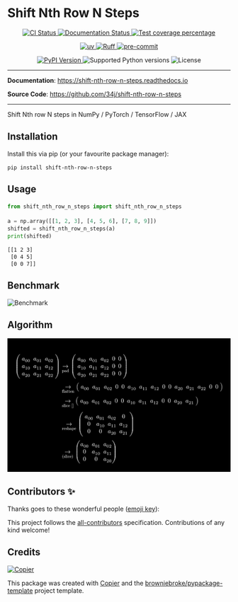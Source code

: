 # Shift Nth Row N Steps

<p align="center">
  <a href="https://github.com/34j/shift-nth-row-n-steps/actions/workflows/ci.yml?query=branch%3Amain">
    <img src="https://img.shields.io/github/actions/workflow/status/34j/shift-nth-row-n-steps/ci.yml?branch=main&label=CI&logo=github&style=flat-square" alt="CI Status" >
  </a>
  <a href="https://shift-nth-row-n-steps.readthedocs.io">
    <img src="https://img.shields.io/readthedocs/shift-nth-row-n-steps.svg?logo=read-the-docs&logoColor=fff&style=flat-square" alt="Documentation Status">
  </a>
  <a href="https://codecov.io/gh/34j/shift-nth-row-n-steps">
    <img src="https://img.shields.io/codecov/c/github/34j/shift-nth-row-n-steps.svg?logo=codecov&logoColor=fff&style=flat-square" alt="Test coverage percentage">
  </a>
</p>
<p align="center">
  <a href="https://github.com/astral-sh/uv">
    <img src="https://img.shields.io/endpoint?url=https://raw.githubusercontent.com/astral-sh/uv/main/assets/badge/v0.json" alt="uv">
  </a>
  <a href="https://github.com/astral-sh/ruff">
    <img src="https://img.shields.io/endpoint?url=https://raw.githubusercontent.com/astral-sh/ruff/main/assets/badge/v2.json" alt="Ruff">
  </a>
  <a href="https://github.com/pre-commit/pre-commit">
    <img src="https://img.shields.io/badge/pre--commit-enabled-brightgreen?logo=pre-commit&logoColor=white&style=flat-square" alt="pre-commit">
  </a>
</p>
<p align="center">
  <a href="https://pypi.org/project/shift-nth-row-n-steps/">
    <img src="https://img.shields.io/pypi/v/shift-nth-row-n-steps.svg?logo=python&logoColor=fff&style=flat-square" alt="PyPI Version">
  </a>
  <img src="https://img.shields.io/pypi/pyversions/shift-nth-row-n-steps.svg?style=flat-square&logo=python&amp;logoColor=fff" alt="Supported Python versions">
  <img src="https://img.shields.io/pypi/l/shift-nth-row-n-steps.svg?style=flat-square" alt="License">
</p>

---

**Documentation**: <a href="https://shift-nth-row-n-steps.readthedocs.io" target="_blank">https://shift-nth-row-n-steps.readthedocs.io </a>

**Source Code**: <a href="https://github.com/34j/shift-nth-row-n-steps" target="_blank">https://github.com/34j/shift-nth-row-n-steps </a>

---

Shift Nth row N steps in NumPy / PyTorch / TensorFlow / JAX

## Installation

Install this via pip (or your favourite package manager):

```shell
pip install shift-nth-row-n-steps
```

## Usage

```python
from shift_nth_row_n_steps import shift_nth_row_n_steps

a = np.array([[1, 2, 3], [4, 5, 6], [7, 8, 9]])
shifted = shift_nth_row_n_steps(a)
print(shifted)
```

```text
[[1 2 3]
 [0 4 5]
 [0 0 7]]
```

## Benchmark

![Benchmark](https://raw.githubusercontent.com/34j/shift-nth-row-n-steps/benchmark.webp)

## Algorithm

![Algorithm](https://raw.githubusercontent.com/34j/shift-nth-row-n-steps/main/docs/algo.png)

## Contributors ✨

Thanks goes to these wonderful people ([emoji key](https://allcontributors.org/docs/en/emoji-key)):

<!-- prettier-ignore-start -->
<!-- ALL-CONTRIBUTORS-LIST:START - Do not remove or modify this section -->
<!-- markdownlint-disable -->
<!-- markdownlint-enable -->
<!-- ALL-CONTRIBUTORS-LIST:END -->
<!-- prettier-ignore-end -->

This project follows the [all-contributors](https://github.com/all-contributors/all-contributors) specification. Contributions of any kind welcome!

## Credits

[![Copier](https://img.shields.io/endpoint?url=https://raw.githubusercontent.com/copier-org/copier/master/img/badge/badge-grayscale-inverted-border-orange.json)](https://github.com/copier-org/copier)

This package was created with
[Copier](https://copier.readthedocs.io/) and the
[browniebroke/pypackage-template](https://github.com/browniebroke/pypackage-template)
project template.
